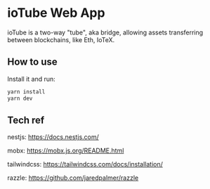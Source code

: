 # ioTube Web App

ioTube is a two-way "tube", aka bridge, allowing assets transferring between blockchains, like Eth, IoTeX.

## How to use

Install it and run:

```bash
yarn install
yarn dev
```

## Tech ref

nestjs: https://docs.nestjs.com/

mobx: https://mobx.js.org/README.html

tailwindcss: https://tailwindcss.com/docs/installation/

razzle: https://github.com/jaredpalmer/razzle
